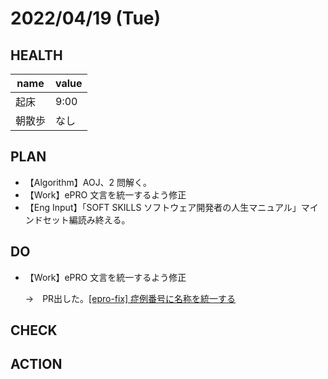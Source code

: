 # 2022/04/19 (Tue)

## HEALTH

| name   | value |
| ------ | ----- |
| 起床   | 9:00     |
| 朝散歩 | なし     |

## PLAN

- 【Algorithm】AOJ、2 問解く。
- 【Work】ePRO 文言を統一するよう修正
- 【Eng Input】「SOFT SKILLS ソフトウェア開発者の人生マニュアル」マインドセット編読み終える。

## DO

- 【Work】ePRO 文言を統一するよう修正

  →　PR出した。[[epro-fix] 症例番号に名称を統一する](https://github.com/micin-jp/chicken-web/pull/1530) 


## CHECK

## ACTION
